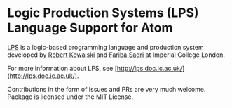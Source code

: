 # Logic Production Systems (LPS) Language Support for Atom

[LPS](http://lps.doc.ic.ac.uk/) is a logic-based programming language and production system developed by [Robert Kowalski](https://www.doc.ic.ac.uk/~rak/) and [Fariba Sadri](https://www.doc.ic.ac.uk/~fs/) at Imperial College London. 

For more information about LPS, see [http://lps.doc.ic.ac.uk/](http://lps.doc.ic.ac.uk/).

Contributions in the form of Issues and PRs are very much welcome. Package is licensed under the MIT License.